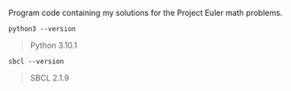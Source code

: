 Program code containing my solutions for the Project Euler math problems.

```
python3 --version
```
> Python 3.10.1

```
sbcl --version
```
> SBCL 2.1.9
